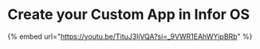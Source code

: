 # Create your Custom App in Infor OS



{% embed url="https://youtu.be/TituJ3ljVQA?si=_9VWR1EAhWYjpBRb" %}



